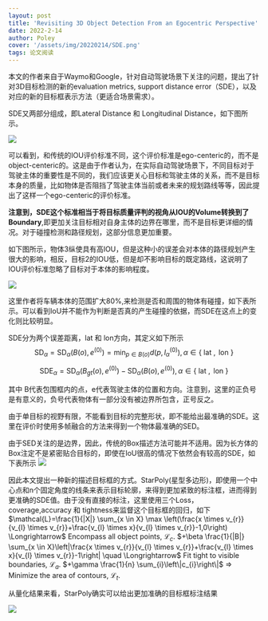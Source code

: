 ```yaml
---
layout: post
title: 'Revisiting 3D Object Detection From an Egocentric Perspective'
date: 2022-2-14
author: Poley
cover: '/assets/img/20220214/SDE.png'
tags: 论文阅读
---
```


本文的作者来自于Waymo和Google，针对自动驾驶场景下关注的问题，提出了针对3D目标检测的新的evaluation metrics, support distance error（SDE），以及对应的新的目标框表示方法（更适合场景需求）。

SDE又两部分组成，即Lateral Distance 和 Longitudinal Distance，如下图所示。

![](/assets/img/20220214/SDEF1.png)

可以看到，和传统的IOU评价标准不同，这个评价标准是ego-centeric的，而不是object-centeric的。这是由于作者认为，在实际自动驾驶场景下，不同目标对于驾驶主体的重要性是不同的，我们应该更关心目标和驾驶主体的关系，而不是目标本身的质量，比如物体是否阻挡了驾驶主体当前或者未来的规划路线等等，因此提出了这样一个ego-centeric的评价标准。

**注意到，SDE这个标准相当于将目标质量评判的视角从IOU的Volume转换到了Boundary**,即更加关注目标相对自身主体的边界在哪里，而不是目标更详细的情况。对于碰撞检测和路径规划，这部分信息更加重要。

如下图所示，物体3纵使具有高IOU，但是这种小的误差会对本体的路径规划产生很大的影响，相反，目标2的IOU低，但是却不影响目标的既定路线，这说明了IOU评价标准忽略了目标对于本体的影响程度。

![](/assets/img/20220214/SDEF2.png)

这里作者将车辆本体的范围扩大80%,来检测是否和周围的物体有碰撞，如下表所示。可以看到IoU并不能作为判断是否真的产生碰撞的依据，而SDE在这点上的变化则比较明显。

SDE分为两个误差距离，lat 和 lon方向，其定义如下所示
$$
\begin{equation}
\mathrm{SD}_{\alpha}=\mathrm{SD}_{\alpha}\left(B(o), e^{(0)}\right)=\min _{p \in B(o)} d\left(p, l_{\alpha}^{(0)}\right), \alpha \in\{\text { lat }, \text { lon }\}
\end{equation}
$$

$$
\begin{equation}
\mathrm{SDE}_{\alpha}=\mathrm{SD}_{\alpha}\left(B_{g t}(o), e^{(0)}\right)-\mathrm{SD}_{\alpha}\left(B(o), e^{(0)}\right), \alpha \in\{\text { lat }, \text { lon }\}
\end{equation}
$$

其中 B代表包围框内的点，e代表驾驶主体的位置和方向。注意到，这里的正负号是有意义的，负号代表物体有一部分没有被边界所包含，正号反之。

由于单目标的视野有限，不能看到目标的完整形状，即不能给出最准确的SDE。这里在评价时使用多帧融合的方法来得到一个物体最准确的SED。

由于SED关注的是边界，因此，传统的Box描述方法可能并不适用。因为长方体的Box注定不是紧密贴合目标的，即使在IoU很高的情况下依然会有较高的SDE，如下表所示
![](/assets/img/20220214/SDET2.png)

因此本文提出一种新的描述目标框的方式。StarPoly(星型多边形)，即使用一个中心点和n个固定角度的线条来表示目标轮廓，来得到更加紧致的标注框，进而得到更准确的SDE值。由于没有直接的标注，这里使用三个Loss，coverage,accuracy 和 tightness来监督这个目标框的回归，如下
$\mathcal{L}=\frac{1}{|X|} \sum_{x \in X} \max \left(\frac{x \times v_{r}}{v_{l} \times v_{r}}+\frac{v_{l} \times x}{v_{l} \times v_{r}}-1,0\right) \Longrightarrow$ Encompass all object points, $\mathcal{L}_{c} .$
$+\beta \frac{1}{|B|} \sum_{x \in X}\left|\frac{x \times v_{r}}{v_{l} \times v_{r}}+\frac{v_{l} \times x}{v_{l} \times v_{r}}-1\right| \quad \Longrightarrow$ Fit tight to visible boundaries, $\mathcal{L}_{a} .$
$+\gamma \frac{1}{n} \sum_{i}\left\|c_{i}\right\|$
$\Longrightarrow$ Minimize the area of contours, $\mathcal{L}_{t}$.

从量化结果来看，StarPoly确实可以给出更加准确的目标框标注结果

![](/assets/img/20220214/SDEF10.png)